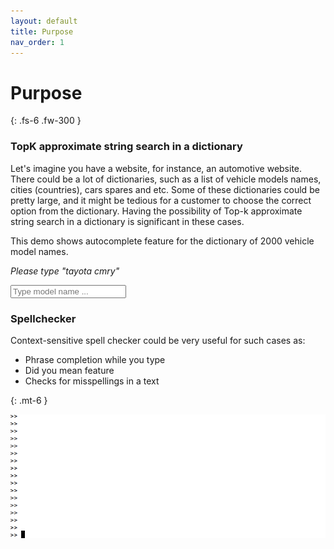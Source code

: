 ```yaml
---
layout: default
title: Purpose
nav_order: 1
---
```


# Purpose
{: .fs-6 .fw-300 }

### TopK approximate string search in a dictionary

Let's imagine you have a website, for instance, an automotive website.
There could be a lot of dictionaries, such as a list of vehicle models names, cities (countries), cars spares and etc.
Some of these dictionaries could be pretty large, and it might be tedious for a customer to choose the correct option from the dictionary.
Having the possibility of Top-k approximate string search in a dictionary is significant in these cases.

This demo shows autocomplete feature for the dictionary of 2000 vehicle model names.

*Please type "tayota cmry"*

<div id="remote" class="suggest-query-form">
    <input type="search" id="query" class="typeahead" placeholder="Type model name ...">
</div>

<script src="/assets/js/jquery-1.10.2.js"></script>
<script src="/assets/js/typeahead.js"></script>
<link rel="stylesheet" href="/assets/css/autocomplete.css">

<script type="text/javascript">
    function toTitleCase(str) {
        return str.replace(/\w\S*/g, function(txt){
            return txt.charAt(0).toUpperCase() + txt.substr(1).toLowerCase();
        });
    }

    var suggest = new Bloodhound({
        datumTokenizer: Bloodhound.tokenizers.whitespace,
        queryTokenizer: Bloodhound.tokenizers.whitespace,
        remote: {
            url: "https://suggest-words-demo.herokuapp.com/suggest/cars/%QUERY/?topK=5&metric=Cosine&similarity=0.3",
            wildcard: '%QUERY',
            rateLimitWait: 150,
            transform: function (data) {
                return data.map(function (item) {
                    return toTitleCase(item.Value);
                });
            },
            filter: false,
        }
    });

    suggest.initialize();

    $('#remote .typeahead').typeahead({
        minLength: 2,
        highlight: true,
        hint: false,
        autoselect: false,
    }, {
        name: 'suggest-cars',
        source: suggest.ttAdapter(),
        limit: 10,
    });
</script>

### Spellchecker

Context-sensitive spell checker could be very useful for such cases as:

* Phrase completion while you type
* Did you mean feature
* Checks for misspellings in a text

{: .mt-6 }

![Demo](/assets/spellchecker-demo.gif)
